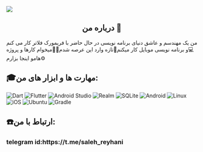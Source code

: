 <img src=https://github.com/mrjove/mrjove/assets/76074041/a387e392-3ff5-4dfc-8a5e-ba129c4554df></img>
<h2 align=center>درباره من 📍</h2>
<p> من یک مهندسم و عاشق دنیای برنامه نویسی در حال حاضر با فریمورک فلاتر کار می کنم💻و برنامه نویسی موبایل کار میکنم📱تازه وارد این عرصه شدم👶🏻میخوام کارها و پروژه هامو اینجا بزارم⚙️</p>
<h2>🎓مهارت ها و ابزار های من:</h2>

![Dart](https://img.shields.io/badge/dart-%230175C2.svg?style=for-the-badge&logo=dart&logoColor=white)
![Flutter](https://img.shields.io/badge/Flutter-%2302569B.svg?style=for-the-badge&logo=Flutter&logoColor=white)
![Android Studio](https://img.shields.io/badge/android%20studio-346ac1?style=for-the-badge&logo=android%20studio&logoColor=white)
![Realm](https://img.shields.io/badge/Realm-39477F?style=for-the-badge&logo=realm&logoColor=white)
![SQLite](https://img.shields.io/badge/sqlite-%2307405e.svg?style=for-the-badge&logo=sqlite&logoColor=white)
![Android](https://img.shields.io/badge/Android-3DDC84?style=for-the-badge&logo=android&logoColor=white)
![Linux](https://img.shields.io/badge/Linux-FCC624?style=for-the-badge&logo=linux&logoColor=black)
![iOS](https://img.shields.io/badge/iOS-000000?style=for-the-badge&logo=ios&logoColor=white)
![Ubuntu](https://img.shields.io/badge/Ubuntu-E95420?style=for-the-badge&logo=ubuntu&logoColor=white)
![Gradle](https://img.shields.io/badge/Gradle-02303A.svg?style=for-the-badge&logo=Gradle&logoColor=white)
<h2>☎️ارتباط با من:</h2>
<h3>telegram id:https://t.me/saleh_reyhani</h3>
